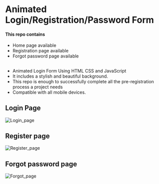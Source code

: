 # Animated Login/Registration/Password Form

#### This repo contains
- Home page available
- Registration page available
- Forgot password page available
##
- Animated Login Form Using HTML CSS and JavaScript
- It includes a stylish and beautiful background.
- This repo is enough to successfully complete all the pre-registration process a project needs
- Compatible with all mobile devices.
## 
## Login Page 
![Login_page](https://github.com/user-attachments/assets/0dae8f5c-a633-4fbf-8ea4-f45b78b0d80c)
##
## Register page
![Register_page](https://github.com/user-attachments/assets/0f2f24bb-cac3-48cc-8a18-3cbe4f6a544e)
##
## Forgot password page
![Forgot_page](https://github.com/user-attachments/assets/f32dd90a-9c21-4df5-be20-971c262abda5)





